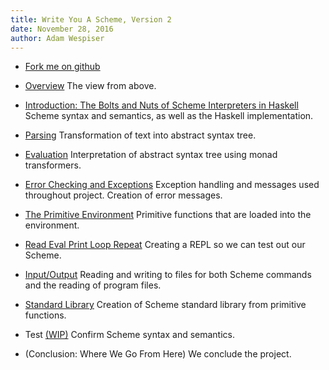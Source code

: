 ```yaml
---
title: Write You A Scheme, Version 2
date: November 28, 2016
author: Adam Wespiser
---
```


* [Fork me on github](https://github.com/write-you-a-scheme-v2/scheme)    

* [Overview](../wyas/00_overview.html) The view from above.     
* [Introduction: The Bolts and Nuts of Scheme Interpreters in Haskell](../wyas/01_introduction.html)  Scheme syntax and semantics, as well as the Haskell implementation.    
* [Parsing](../wyas/02_parsing.html) Transformation of text into abstract syntax tree.    
* [Evaluation](../wyas/03_evaluation.html) Interpretation of abstract syntax tree using monad transformers.       
* [Error Checking and Exceptions](../wyas/04_errors.html) Exception handling and messages used throughout project. Creation of error messages.    
* [The Primitive Environment](../wyas/05_primitives.html) Primitive functions that are loaded into the environment.    
* [Read Eval Print Loop Repeat](../wyas/06_repl.html) Creating a REPL so we can
  test out our Scheme.    
* [Input/Output](../wyas/07_io.html) Reading and writing to files for both Scheme commands and the reading of program files.    
* [Standard Library](../wyas/08_stdlib.html) Creation of Scheme standard library from primitive functions.    
* Test [(WIP)](../wyas/09_test.html) Confirm Scheme syntax and semantics.    
* (Conclusion: Where We Go From Here) We conclude the project.  
